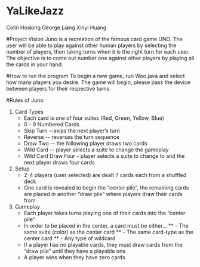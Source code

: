 # YaLikeJazz
Colin Hosking
George Liang
Xinyi Huang 

#Project Vision 
Juno is a recreation of the famous card game UNO. The user will be able to play against other human players by selecting the number of players, 
then taking turns when it is the right turn for each user. The objective is to come out number one against other players by playing all the cards in your hand. 

#How to run the program
To begin a new game, run Woo.java and select how many players you desire.
The game will begin, please pass the device between players for their respective turns.

#Rules of Juno
1. Card Types
	* Each card is one of four suites (Red, Green, Yellow, Blue) 
	* 0 - 9 Numbered Cards 
	* Skip Turn --skips the next player’s turn
	* Reverse -- reverses the turn sequence 
	* Draw Two -- the following player draws two cards
	* Wild Card -- player selects a suite to change the gameplay
	* Wild Card Draw Four - player selects a suite to change to and the next player draws four cards 
2. Setup
	* 2-4 players (user selected) are dealt 7 cards each from a shuffled deck
	* One card is revealed to begin the “center pile”, the remaining cards are placed in another “draw pile” where players draw their cards from
3. Gameplay 
	* Each player takes turns playing one of their cards into the “center pile”
	* In order to be placed in the center, a card must be either...
	** - The same suite (color) as the center card
	** - The same card-type as the center card
	** - Any type of wildcard
	* If a player has no playable cards, they must draw cards from the “draw pile” until they have a playable one
	* A player wins when they have zero cards